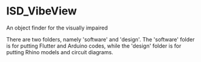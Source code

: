 # ISD_VibeView
An object finder for the visually impaired

There are two folders, namely 'software' and 'design'. The 'software' folder is for putting Flutter and Arduino codes, while the 'design' folder is for putting Rhino models and circuit diagrams.
